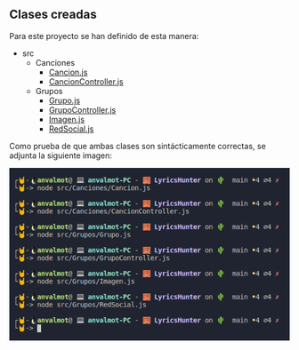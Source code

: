 ## Clases creadas

Para este proyecto se han definido de esta manera:

* src
  * Canciones
    * [Cancion.js](../../src/Canciones/Cancion.js)
    * [CancionController.js](../../src/Canciones/CancionController.js)
  * Grupos
    * [Grupo.js](../../src/Grupos/Grupo.js)
    * [GrupoController.js](../../src/Grupos/GrupoController.js)
    * [Imagen.js](../../src/Grupos/Imagen.js)
    * [RedSocial.js](../../src/Grupos/RedSocial.js)


Como prueba de que ambas clases son sintácticamente correctas, se adjunta la siguiente imagen:

![Sintaxis Correcta](../Img/Img_Clases/sintaxisCorrecta.png)